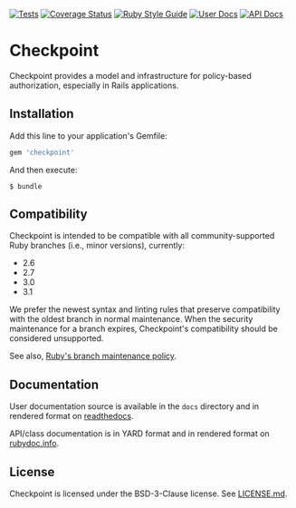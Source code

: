 [![Tests](https://github.com/mlibrary/checkpoint/actions/workflows/test.yml)](https://github.com/mlibrary/checkpoint/actions/workflows/test.yml/badge.svg)
[![Coverage Status](https://coveralls.io/repos/github/mlibrary/checkpoint/badge.svg?branch=master)](https://coveralls.io/github/mlibrary/checkpoint?branch=master)
[![Ruby Style Guide](https://img.shields.io/badge/code_style-standard-brightgreen.svg)](https://github.com/testdouble/standard)
[![User Docs](https://img.shields.io/badge/user_docs-readthedocs-blue.svg)](https://checkpoint.readthedocs.io/en/latest)
[![API Docs](https://img.shields.io/badge/API_docs-rubydoc.info-blue.svg)](https://www.rubydoc.info/gems/checkpoint)

# Checkpoint

Checkpoint provides a model and infrastructure for policy-based authorization,
especially in Rails applications.

## Installation

Add this line to your application's Gemfile:

```ruby
gem 'checkpoint'
```

And then execute:

    $ bundle

## Compatibility

Checkpoint is intended to be compatible with all community-supported Ruby branches (i.e., minor versions), currently:

 - 2.6
 - 2.7
 - 3.0
 - 3.1

We prefer the newest syntax and linting rules that preserve compatibility with the oldest branch in normal maintenance.
When the security maintenance for a branch expires, Checkpoint's compatibility should be considered unsupported.

See also, [Ruby's branch maintenance policy](https://www.ruby-lang.org/en/downloads/branches/).

## Documentation

User documentation source is available in the `docs` directory and in rendered format
on [readthedocs](https://checkpoint.readthedocs.io/en/latest/).

API/class documentation is in YARD format and in rendered format on [rubydoc.info](https://www.rubydoc.info/gems/checkpoint).

## License

Checkpoint is licensed under the BSD-3-Clause license. See [LICENSE.md](LICENSE.md).
